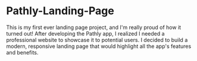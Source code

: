 # Pathly-Landing-Page
This is my first ever landing page project, and I'm really proud of how it turned out! After developing the Pathly app, I realized I needed a professional website to showcase it to potential users. I decided to build a modern, responsive landing page that would highlight all the app's features and benefits.
